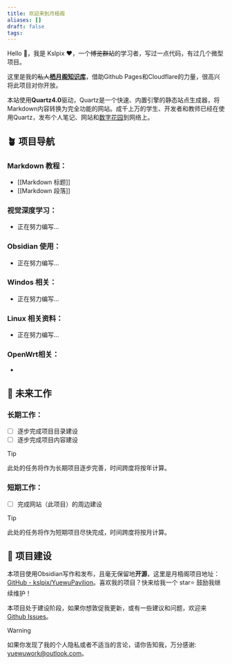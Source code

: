 ```yaml
---
title: 欢迎来到月梧阁
aliases: []
draft: false
tags:
---
```

Hello 👋，我是 Kslpix ❤️，一个~~博览群站~~的学习者，写过一点代码，有过几个微型项目。

这里是我的~~私人~~[**栖月阁知识库**](https://github.com/kslpix/QiyuePavilion)，借助Github Pages和Cloudflare的力量，很高兴将此项目对你开放。

本站使用**Quartz4.0**驱动，Quartz是一个快速、内置引擎的静态站点生成器，将Markdown内容转换为完全功能的网站。成千上万的学生、开发者和教师已经在使用Quartz，发布个人笔记、网站和[数字花园](https://jzhao.xyz/posts/networked-thought)到网络上。

## 🪴 项目导航

### Markdown 教程：
- [[Markdown 标题]]
- [[Markdown 段落]]

### 视觉深度学习：
- 正在努力编写...

### Obsidian 使用：
- 正在努力编写...

### Windos 相关：
- 正在努力编写...

### Linux 相关资料：
- 正在努力编写...

### OpenWrt相关：
- 

## 🔧 未来工作

### 长期工作：

- [ ] 逐步完成项目目录建设
- [ ] 逐步完成项目内容建设

>[!tip]
>此处的任务将作为长期项目逐步完善，时间跨度将按年计算。

### 短期工作：

- [ ] 完成网站（此项目）的周边建设

>[!tip]
>此处的任务将作为短期项目尽快完成，时间跨度将按月计算。

## 🚧 项目建设

本项目使用Obsidian写作和发布，且毫无保留地**开源**，这里是月梧阁项目地址：[GitHub - kslpix/YuewuPavilion](https://github.com/kslpix/YuewuPavilion)。喜欢我的项目？快来给我一个 star⭐ 鼓励我继续维护！

本项目处于建设阶段，如果你想敦促我更新，或有一些建议和问题，欢迎来 [Github Issues](https://github.com/kslpix/QiyuePavilion/issues)。

>[!warning]
>如果你发现了我的个人隐私或者不适当的言论，请你告知我，万分感谢: yuewuwork@outlook.com。
